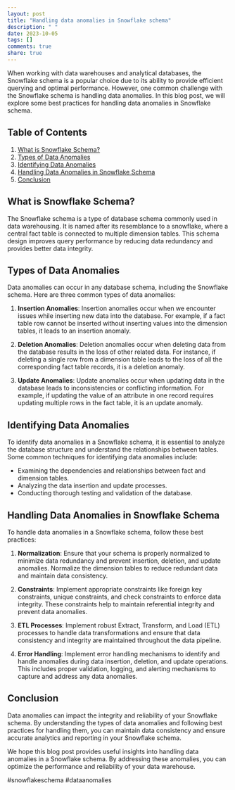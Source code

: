 ```yaml
---
layout: post
title: "Handling data anomalies in Snowflake schema"
description: " "
date: 2023-10-05
tags: []
comments: true
share: true
---
```


When working with data warehouses and analytical databases, the Snowflake schema is a popular choice due to its ability to provide efficient querying and optimal performance. However, one common challenge with the Snowflake schema is handling data anomalies. In this blog post, we will explore some best practices for handling data anomalies in Snowflake schema.

## Table of Contents
1. [What is Snowflake Schema?](#what-is-snowflake-schema)
2. [Types of Data Anomalies](#types-of-data-anomalies)
3. [Identifying Data Anomalies](#identifying-data-anomalies)
4. [Handling Data Anomalies in Snowflake Schema](#handling-data-anomalies-in-snowflake-schema)
5. [Conclusion](#conclusion)

## What is Snowflake Schema?
The Snowflake schema is a type of database schema commonly used in data warehousing. It is named after its resemblance to a snowflake, where a central fact table is connected to multiple dimension tables. This schema design improves query performance by reducing data redundancy and provides better data integrity.

## Types of Data Anomalies
Data anomalies can occur in any database schema, including the Snowflake schema. Here are three common types of data anomalies:

1. **Insertion Anomalies**: Insertion anomalies occur when we encounter issues while inserting new data into the database. For example, if a fact table row cannot be inserted without inserting values into the dimension tables, it leads to an insertion anomaly.

2. **Deletion Anomalies**: Deletion anomalies occur when deleting data from the database results in the loss of other related data. For instance, if deleting a single row from a dimension table leads to the loss of all the corresponding fact table records, it is a deletion anomaly.

3. **Update Anomalies**: Update anomalies occur when updating data in the database leads to inconsistencies or conflicting information. For example, if updating the value of an attribute in one record requires updating multiple rows in the fact table, it is an update anomaly.

## Identifying Data Anomalies
To identify data anomalies in a Snowflake schema, it is essential to analyze the database structure and understand the relationships between tables. Some common techniques for identifying data anomalies include:

- Examining the dependencies and relationships between fact and dimension tables.
- Analyzing the data insertion and update processes.
- Conducting thorough testing and validation of the database.

## Handling Data Anomalies in Snowflake Schema
To handle data anomalies in a Snowflake schema, follow these best practices:

1. **Normalization**: Ensure that your schema is properly normalized to minimize data redundancy and prevent insertion, deletion, and update anomalies. Normalize the dimension tables to reduce redundant data and maintain data consistency.

2. **Constraints**: Implement appropriate constraints like foreign key constraints, unique constraints, and check constraints to enforce data integrity. These constraints help to maintain referential integrity and prevent data anomalies.

3. **ETL Processes**: Implement robust Extract, Transform, and Load (ETL) processes to handle data transformations and ensure that data consistency and integrity are maintained throughout the data pipeline.

4. **Error Handling**: Implement error handling mechanisms to identify and handle anomalies during data insertion, deletion, and update operations. This includes proper validation, logging, and alerting mechanisms to capture and address any data anomalies.

## Conclusion
Data anomalies can impact the integrity and reliability of your Snowflake schema. By understanding the types of data anomalies and following best practices for handling them, you can maintain data consistency and ensure accurate analytics and reporting in your Snowflake schema.

We hope this blog post provides useful insights into handling data anomalies in a Snowflake schema. By addressing these anomalies, you can optimize the performance and reliability of your data warehouse.

#snowflakeschema #dataanomalies
